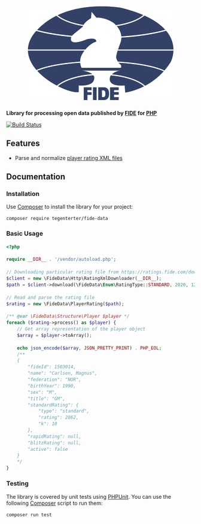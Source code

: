<h1 align="center"><img src="fide.png" alt="FIDE" width="390" height="250"></h1>

**Library for processing open data published by [FIDE](https://www.fide.com) for [PHP](https://php.net)**

[![Build Status](https://travis-ci.org/tegenterter/fide-data.svg?branch=master)](https://travis-ci.org/tegenterter/fide-data)

## Features

- Parse and normalize [player rating XML files](https://ratings.fide.com/download_lists.phtml)

## Documentation

### Installation

Use [Composer](https://getcomposer.org) to install the library for your project:

    composer require tegenterter/fide-data
    
### Basic Usage

```php
<?php

require __DIR__ . '/vendor/autoload.php';

// Downloading particular rating file from https://ratings.fide.com/download_lists.phtml
$client = new \FideData\Http\RatingXmlDownloader(__DIR__);
$path = $client->download(\FideData\Enum\RatingType::STANDARD, 2020, 12);

// Read and parse the rating file
$rating = new \FideData\PlayerRating($path);

/** @var \FideData\Structure\Player $player */
foreach ($rating->process() as $player) {
    // Get array representation of the player object
    $array = $player->toArray();

    echo json_encode($array, JSON_PRETTY_PRINT) . PHP_EOL;
    /**
    {
        "fideId": 1503014,
        "name": "Carlsen, Magnus",
        "federation": "NOR",
        "birthYear": 1990,
        "sex": "M",
        "title": "GM",
        "standardRating": {
            "type": "standard",
            "rating": 2862,
            "k": 10
        },
        "rapidRating": null,
        "blitzRating": null,
        "active": false
    } 
    */
}
```

### Testing

The library is covered by unit tests using [PHPUnit](https://phpunit.de). You can use the following [Composer](https://getcomposer.org) script to run them:

    composer run test
